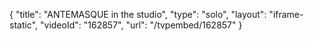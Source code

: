 {
    "title": "ANTEMASQUE in the studio",
    "type": "solo",
    "layout": "iframe-static",
    "videoId": "162857",
    "url": "\/tvpembed\/162857"
}
